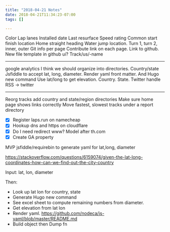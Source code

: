 ```yaml
---
title: "2018-04-21 Notes"
date: 2018-04-21T11:34:23-07:00
tags: []

---
```


<!--more-->

Color
Lap lanes
Installed date
Last resurface
Speed rating
Common start finish location
Home straight heading
Water jump location. Turn 1, turn 2, inner, outer
Git info per page
Contribute link on each page. Link to github.
New file template in github ui?
Track/us/<state>-name

---


google analytics
I think we should organize into directories. Country/state
Jsfiddle to accept lat, long, diameter. Render yaml front matter. And Hugo new command
Use lat/long to get elevation. Country. State.
Twitter handle
RSS -> twitter

---

Reorg tracks add country and state/region directories
Make sure home page shows links correctly
Move fastest, slowest tracks under a report directory

- [x] Register laps.run on namecheap
- [x] Hookup dns and https on cloudflare
- [x] Do I need redirect www? Model after th.com
- [x] Create GA property

MVP jsfiddle/requirebin to generate yaml for lat,long, diameter

https://stackoverflow.com/questions/6159074/given-the-lat-long-coordinates-how-can-we-find-out-the-city-country

Input: lat, lon, diameter

Then:

- Look up lat lon for country, state
- Generate Hugo new command
- See excel sheet to compute remaining numbers from diameter.
- Get elevation from lat lon
- Render yaml. https://github.com/nodeca/js-yaml/blob/master/README.md
- Build object then Dump fn
